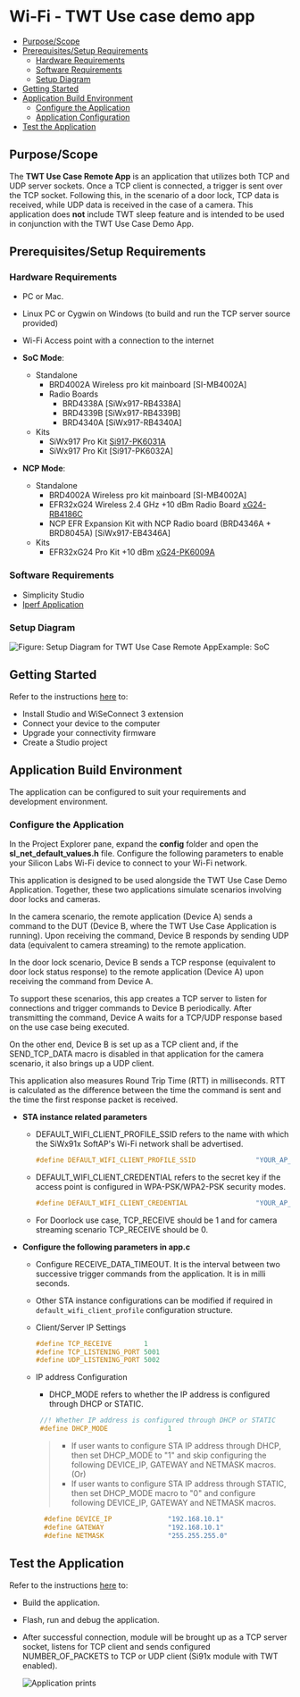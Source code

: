 # Wi-Fi - TWT Use case demo app

- [Purpose/Scope](#purposescope) 
- [Prerequisites/Setup Requirements](#prerequisitessetup-requirements)
  - [Hardware Requirements](#hardware-requirements)
  - [Software Requirements](#software-requirements)
  - [Setup Diagram](#setup-diagram)
- [Getting Started](#getting-started)
- [Application Build Environment](#application-build-environment)
  - [Configure the Application](#configure-the-application)
  - [Application Configuration](#application-configuration)
- [Test the Application](#test-the-application)

## Purpose/Scope

The **TWT Use Case Remote App** is an application that utilizes both TCP and UDP server sockets. Once a TCP client is connected, a trigger is sent over the TCP socket. Following this, in the scenario of a door lock, TCP data is received, while UDP data is received in the case of a camera. This application does **not** include TWT sleep feature and is intended to be used in conjunction with the TWT Use Case Demo App.

## Prerequisites/Setup Requirements

### Hardware Requirements  

- PC or Mac.
- Linux PC or Cygwin on Windows (to build and run the TCP server source provided)
- Wi-Fi Access point with a connection to the internet
- **SoC Mode**:
  - Standalone
    - BRD4002A Wireless pro kit mainboard [SI-MB4002A]
    - Radio Boards 
  	  - BRD4338A [SiWx917-RB4338A]
      - BRD4339B [SiWx917-RB4339B]
  	  - BRD4340A [SiWx917-RB4340A]
  - Kits
  	- SiWx917 Pro Kit [Si917-PK6031A](https://www.silabs.com/development-tools/wireless/wi-fi/siwx917-pro-kit?tab=overview)
  	- SiWx917 Pro Kit [Si917-PK6032A]
  	
- **NCP Mode**:
  - Standalone
    - BRD4002A Wireless pro kit mainboard [SI-MB4002A]
    - EFR32xG24 Wireless 2.4 GHz +10 dBm Radio Board [xG24-RB4186C](https://www.silabs.com/development-tools/wireless/xg24-rb4186c-efr32xg24-wireless-gecko-radio-board?tab=overview)
    - NCP EFR Expansion Kit with NCP Radio board (BRD4346A + BRD8045A) [SiWx917-EB4346A]
  - Kits
  	- EFR32xG24 Pro Kit +10 dBm [xG24-PK6009A](https://www.silabs.com/development-tools/wireless/efr32xg24-pro-kit-10-dbm?tab=overview)

### Software Requirements

- Simplicity Studio 
- [Iperf Application](https://iperf.fr/iperf-download.php)

### Setup Diagram

![Figure: Setup Diagram for TWT Use Case Remote AppExample: SoC](resources/readme/twt_tcp_client_udp_client_soc_ncp.png) 

## Getting Started

Refer to the instructions [here](https://docs.silabs.com/wiseconnect/latest/wiseconnect-getting-started/) to:

- Install Studio and WiSeConnect 3 extension
- Connect your device to the computer
- Upgrade your connectivity firmware
- Create a Studio project

## Application Build Environment

The application can be configured to suit your requirements and development environment.

### Configure the Application

In the Project Explorer pane, expand the **config** folder and open the **sl_net_default_values.h** file. Configure the following parameters to enable your Silicon Labs Wi-Fi device to connect to your Wi-Fi network.

This application is designed to be used alongside the TWT Use Case Demo Application. Together, these two applications simulate scenarios involving door locks and cameras. 

In the camera scenario, the remote application (Device A) sends a command to the DUT (Device B, where the TWT Use Case Application is running). Upon receiving the command, Device B responds by sending UDP data (equivalent to camera streaming) to the remote application. 

In the door lock scenario, Device B sends a TCP response (equivalent to door lock status response) to the remote application (Device A) upon receiving the command from Device A. 

To support these scenarios, this app creates a TCP server to listen for connections and trigger commands to Device B periodically. After transmitting the command, Device A waits for a TCP/UDP response based on the use case being executed. 

On the other end, Device B is set up as a TCP client and, if the SEND_TCP_DATA macro is disabled in that application for the camera scenario, it also brings up a UDP client. 

This application also measures Round Trip Time (RTT) in milliseconds. RTT is calculated as the difference between the time the command is sent and the time the first response packet is received.

- **STA instance related parameters**

  - DEFAULT_WIFI_CLIENT_PROFILE_SSID refers to the name with which the SiWx91x SoftAP's Wi-Fi network shall be advertised.

     ```c
     #define DEFAULT_WIFI_CLIENT_PROFILE_SSID               "YOUR_AP_SSID"      
     ```

  - DEFAULT_WIFI_CLIENT_CREDENTIAL refers to the secret key if the access point is configured in WPA-PSK/WPA2-PSK security modes.

     ```c 
     #define DEFAULT_WIFI_CLIENT_CREDENTIAL                 "YOUR_AP_PASSPHRASE" 
     ```

  - For Doorlock use case, TCP_RECEIVE should be 1 and for camera streaming scenario TCP_RECEIVE should be 0.

- **Configure the following parameters in app.c**
  - Configure RECEIVE_DATA_TIMEOUT. It is the interval between two successive trigger commands from the application. It is in milli seconds.

  - Other STA instance configurations can be modified if required in `default_wifi_client_profile` configuration structure.

  - Client/Server IP Settings

      ```c
      #define TCP_RECEIVE        1
      #define TCP_LISTENING_PORT 5001
      #define UDP_LISTENING_PORT 5002            
      ```

  - IP address Configuration  
    - DHCP_MODE refers to whether the IP address is configured through DHCP or STATIC.

    ```c
     //! Whether IP address is configured through DHCP or STATIC
     #define DHCP_MODE               1           
    ```
  
     >- If user wants to configure STA IP address through DHCP, then set DHCP_MODE to "1" and skip configuring the following DEVICE_IP, GATEWAY and NETMASK macros.
                                          (Or)
     >- If user wants to configure STA IP address through STATIC,  then set DHCP_MODE macro to "0" and configure following DEVICE_IP, GATEWAY and NETMASK macros.

     ```c
       #define DEVICE_IP              "192.168.10.1"
       #define GATEWAY                "192.168.10.1"
       #define NETMASK                "255.255.255.0"
     ```

## Test the Application

Refer to the instructions [here](https://docs.silabs.com/wiseconnect/latest/wiseconnect-getting-started/) to:

- Build the application.
- Flash, run and debug the application.
- After successful connection, module will be brought up as a TCP server socket, listens for TCP client and sends configured NUMBER_OF_PACKETS to TCP or UDP client (Si91x module with TWT enabled).

    ![Application prints](resources/readme/remoteapplicationprintssoc.png)
